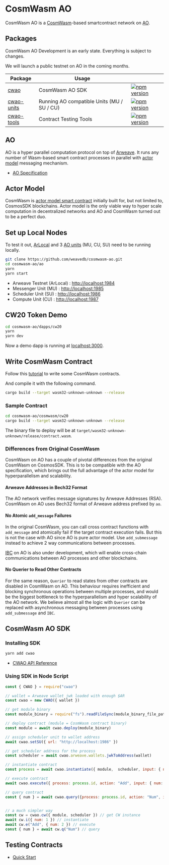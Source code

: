 # CosmWasm AO

CosmWasm AO is a [CosmWasm](https://cosmwasm.com/)-based smartcontract network on [AO](https://cookbook_ao.g8way.io/).

## Packages

CosmWasm AO Development is an early state. Everything is subject to changes.

We will launch a public testnet on AO in the coming months.

| Package | Usage  | |
|---|---|---|
| [cwao](./cwao-sdk) | CosmWasm AO SDK | [![npm version](https://badge.fury.io/js/cwao.svg)](https://badge.fury.io/js/cwao) |
| [cwao-units](./ao) | Running AO compatible Units (MU / SU / CU) | [![npm version](https://badge.fury.io/js/cwao-units.svg)](https://badge.fury.io/js/cwao-units) |
| [cwao-tools](./tools) | Contract Testing Tools | [![npm version](https://badge.fury.io/js/cwao-units.svg)](https://badge.fury.io/js/cwao-units) |

## AO

AO is a hyper parallel computation protocol on top of [Arweave](https://arweave.org/). It runs any number of Wasm-based smart contract processes in parallel with [actor model](https://en.wikipedia.org/wiki/Actor_model) messaging mechanism.

- [AO Specification](https://ao.arweave.dev/#/spec)

## Actor Model

CosmWasm is [actor model smart contract](https://book.cosmwasm.com/actor-model.html) initially built for, but not limited to, CosmosSDK blockchains. Actor model is the only viable way to hyper scale computation in decentralized networks and AO and CosmWasm turned out to be a perfect duo.

## Set up Local Nodes

To test it out, [ArLocal](https://github.com/textury/arlocal) and 3 [AO units](https://cookbook_ao.g8way.io/concepts/units.html) (MU, CU, SU) need to be running locally.

```bash
git clone https://github.com/weavedb/cosmwasm-ao.git
cd cosmwasm-ao/ao
yarn
yarn start
```

- Arweave Testnet (ArLocal) : [http://localhost:1984](http://localhost:1984)
- Messenger Unit (MU) : [http://localhost:1985](http://localhost:1985)
- Scheduler Unit (SU) : [http://localhost:1986](http://localhost:1986)
- Compute Unit (CU) : [http://localhost:1987](http://localhost:1987)

## CW20 Token Demo

```bash
cd cosmwasm-ao/dapps/cw20
yarn
yarn dev
```

Now a demo dapp is running at [localhost:3000](http://localhost:3000).

## Write CosmWasm Contract
Follow this [tutorial](https://book.cosmwasm.com/basics/rust-project.html) to write some CosmWasm contracts.

And compile it with the following command.

```bash
cargo build --target wasm32-unknown-unknown --release
```
### Sample Contract

```bash
cd cosmwasm-ao/cosmwasm/cw20
cargo build --target wasm32-unknown-unknown --release
```
The binary file to deploy will be at `target/wasm32-unknown-unknown/release/contract.wasm`.

### Differences from Original CosmWasm

CosmWasm on AO has a couple of pivotal differences from the original CosmWasm on CosmosSDK. This is to be compatible with the AO specification, which brings out the full advantage of the actor model for hyperparallelism and scalability.

#### Arweave Addresses in Bech32 Format

The AO network verifies message signatures by Arweave Addresses (RSA). CosmWasm on AO uses Bech32 format of Arweave address prefixed by `ao`.

#### No Atomic `add_message` Failures

In the original CosmWasm, you can call cross contract functions with `add_message` and atomically fail if the target contract execution fails. But this is not the case with AO since AO is pure actor model. Use `add_submessage` instead to achieve 2 way communications between processes.

[IBC](https://cosmos.network/ibc/) on AO is also under development, which will enable cross-chain communications between AO processes and other blockchains.

#### No Querier to Read Other Contracts

For the same reason, `Querier` to read states from other contracts are disabled in CosmWasm on AO. This behaviour requires inefficient and blocking synchronous operations between multiple processes, and would be the biggest bottleneck to the hyperparallelism and hyper scalability of the AO network. We believe almost all the logic with `Querier` can be replaced with asynchronous messaging between processes using `add_submessage` and `IBC`.

## CosmWasm AO SDK

### Installing SDK

```bash
yarn add cwao
```

- [CWAO API Reference](./cwao-sdk)


### Using SDK in Node Script

```javascript
const { CWAO } = require("cwao")

// wallet = Arweave wallet jwk loaded with enough $AR
const cwao = new CWAO({ wallet })

// get module binary
const module_binary = require("fs").readFileSync(module_binary_file_path)

// deploy contract (module = CosmWasm contract binary)
const module = await cwao.deploy(module_binary)

// assign scheduler unit to wallet address
await cwao.setSU({ url: "http://localhost:1986" })

// get scheduler address for the process
const scheduler = await cwao.arweave.wallets.jwkToAddress(wallet)

// instantiate contract
const process = await cwao.instantiate({ module,  scheduler, input: { num: 1 } })

// execute contract
await cwao.execute({ process: process.id, action: "Add", input: { num: 2 } })

// query contract
const { num } = await cwao.query({process: process.id, action: "Num", input: {}})


// a much simpler way 
const cw = cwao.cw({ module, scheduler }) // get CW instance
await cw.i({ num: 1 }) // instantiate
await cw.e("Add", { num: 2 }) // execute
const { num } = await cw.q("Num") // query
```
## Testing Contracts

- [Quick Start](./tools)



